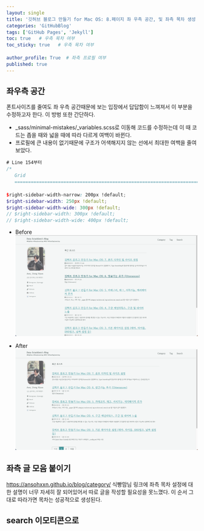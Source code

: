 ```yaml
---
layout: single
title: '깃허브 블로그 만들기 for Mac OS: 8.페이지 좌 우측 공간, 및 좌측 목차 생성 관련 링크'
categories: 'GitHubBlog'
tags: ['GitHub Pages', 'Jekyll']
toc: true   # 우측 목차 여부
toc_sticky: true   # 우측 목차 여부

author_profile: True  # 좌측 프로필 여부
published: true
---
```

## 좌우측 공간
폰트사이즈를 줄여도 좌 우측 공간때문에 보는 입장에서 답답함이 느껴져서 이 부분을 수정하고자 한다. 이 방벙 또한 간단하다.
- _sass/minimal-mistakes/_variables.scss로 이동해 코드를 수정하는데 이 때 코드는 좁을 때와 넓을 때에 따라 다르게 여백이 바뀐다.
- 프로필에 큰 내용이 없기때문에 구조가 어색해지지 않는 선에서 최대한 여백을 줄여보았다.

```scss
# Line 154부터
/*
   Grid
   ========================================================================== */

$right-sidebar-width-narrow: 200px !default;
$right-sidebar-width: 250px !default;
$right-sidebar-width-wide: 300px !default;
// $right-sidebar-width: 300px !default;
// $right-sidebar-width-wide: 400px !default;
```

- Before
![before](/assets/blog_img/before.png)

- After
![after](/assets/blog_img/after.png)

## 좌측 글 모음 붙이기
https://ansohxxn.github.io/blog/category/
식빵맘님 링크에 좌측 목차 설정에 대한 설명이 너무 자세히 잘 되어있어서 따로 글을 작성할 필요성을 못느꼈다. 이 순서 그대로 따라가면 목차는 성공적으로 생성된다.

## search 이모티콘으로
